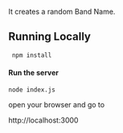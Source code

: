 It creates a random Band Name.

## Running Locally

```
 npm install
```

#### Run the server

```
node index.js
```

open your browser and go to

http://localhost:3000


